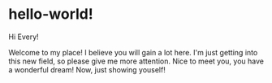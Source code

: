 # hello-world!

Hi Every!

Welcome to my place! I believe you will gain a lot here.
I'm just getting into this new field, so please give me more attention.
Nice to meet you, you have a wonderful dream!
Now, just showing youself!
